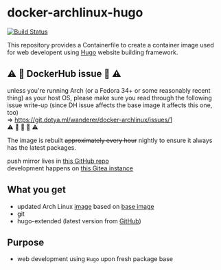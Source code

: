 # docker-archlinux-hugo

[![Build Status](https://drone.dotya.ml/api/badges/wanderer/docker-archlinux-hugo/status.svg?ref=refs/heads/master)](https://drone.dotya.ml/wanderer/docker-archlinux-hugo)

This repository provides a Containerfile to create a container image used for web developent using [Hugo](https://gohugo.io) website building framework.

## :warning: :construction: DockerHub issue :construction: :warning:
unless you're running Arch (or a Fedora 34+ or some reasonably recent thing) as your host OS, please make sure you read through the following issue write-up (since DH issue affects the base image it affects this one, too) \
⇒ https://git.dotya.ml/wanderer/docker-archlinux/issues/1 \
:warning: :construction: :construction: :construction: :warning:

The image is rebuilt <del>approximately every hour</del> nightly to ensure it always has the latest packages.

push mirror lives in [this GitHub repo](https://github.com/wULLSnpAXbWZGYDYyhWTKKspEQoaYxXyhoisqHf/docker-archlinux-hugo)  
development happens on [this Gitea instance](https://git.dotya.ml/wanderer/docker-archlinux-hugo)

## What you get
* updated Arch Linux [image](https://hub.docker.com/r/immawanderer/archlinux) based on [base image](https://hub.docker.com/_/archlinux)
* git
* hugo-extended (latest version from [GitHub](https://github.com/gohugoio/hugo/releases))

## Purpose
* web development using `Hugo` upon fresh package base
